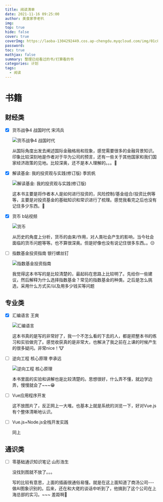```yaml
---
title: 阅读清单
date: 2021-11-16 09:25:00
author: 美食家李老叭
img: 
top: true
hide: false
cover: true
coverImg: https://laoba-1304292449.cos.ap-chengdu.myqcloud.com/img/01c8e559586e4ba8012193a3b08539.JPG@1280w_1l_2o_100sh.jpg
password: 
toc: true
mathjax: false
summary: 整理已经看过的书/打算看的书
categories: 计划
tags:
  - 阅读
---
```


# 书籍

## 财经类

- [X] 货币战争4 战国时代 宋鸿兵

    ![货币战争4 战国时代](https://laoba-1304292449.cos.ap-chengdu.myqcloud.com/img/20211116202829.png)

    从国际角度出发去阐述国际金融格局和现象，感觉需要很多的金融背景知识。印象比较深刻地是作者对于华为公司的预言，还有一些关于其他国家和我们国家经济政策的见地。比较深奥，还不是本人理解的。。。👻

- [X] 解读基金: 我的投资观与实践(修订版) 季凯帆

    ![解读基金: 我的投资观与实践(修订版)](https://laoba-1304292449.cos.ap-chengdu.myqcloud.com/img/20211116201850.png)

    这本书主要是将作者本人是如何进行投资的，风险控制/基金组合/投资比例等等，主要是对投资基金的基础知识和常识进行了梳理。感觉我看完之后也没有记住多少东西。🙂

- [X] 货币 b站视频

    ![货币](https://laoba-1304292449.cos.ap-chengdu.myqcloud.com/img/20211116203328.png)

    从历史的角度上分析，货币的由来/作用，对人类社会产生的影响，当今社会面临的货币问题等等。也不算很深奥。但是好像也没有说记住很多东西。。😔

- [ ] 指数基金投资指南 银行螺丝钉

    ![指数基金投资指南](https://laoba-1304292449.cos.ap-chengdu.myqcloud.com/img/20211116202410.png)

    我觉得这本书写的是比较清楚的，最起码在思路上比较明了。先给你一些建议，然后解释为什么选择指数基金？常见的指数基金的种类。之后是怎么挑选，采用什么方式买/以及用多少钱买等问题



## 专业类

- [x] 汇编语言 王爽
    
    ![汇编语言](https://laoba-1304292449.cos.ap-chengdu.myqcloud.com/img/20211116203804.png)

    这本书真的是写的非常好了，我一个不怎么看的下去的人，都是把整本书的练习和实验做完了。感觉收获真的是非常大，也解决了我之前在上课的时候产生的很多疑问。非常nice！🐮

- [ ] 逆向工程 核心原理 李承远
  
    ![逆向工程 核心原理](https://laoba-1304292449.cos.ap-chengdu.myqcloud.com/img/20211116204238.png)

    本书里面的实验和讲解也是比较清楚的。思想很好，什么弄不懂，就边学边弄，慢慢就会了~~~😁

- [ ] Vue应用程序开发 
  
    这不放图片了，反正网上一大堆。也基本上就是系统的浏览一下，好对Vue.js有个整体清晰地认识。

- [ ] Vue.js+Node.js全栈开发实践
  
    同上

## 通识类

- [ ] 零基础通识知识笔记 山形浩生
  
    没找到图就不放了。。。
  
    写的比较有意思，上面的插画很通俗易懂。就是在这上面知道了商汤公司---做Al图象识别的。后来，还在和大佬的谈话中听到了，他搞到了这个公司在上海总部的实习。~~~ 差距啊🚀
